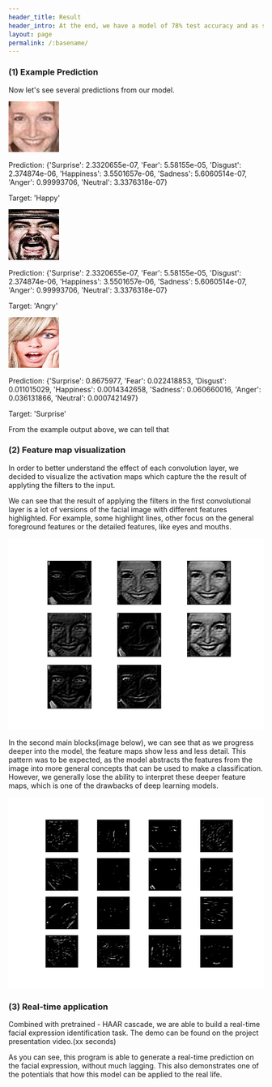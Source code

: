 ```yaml
---
header_title: Result
header_intro: At the end, we have a model of 78% test accuracy and as small as 62 Mb.
layout: page
permalink: /:basename/
---
```

### (1) Example Prediction

Now let's see several predictions from our model.

![](https://github.com/LynetteGao/639-project/blob/LynetteGao-main-page/pages/happy.jpg?raw=true)

Prediction: {'Surprise': 2.3320655e-07, 'Fear': 5.58155e-05, 'Disgust': 2.374874e-06, 'Happiness': 3.5501657e-06, 'Sadness': 5.6060514e-07, 'Anger': 0.99993706, 'Neutral': 3.3376318e-07}

Target: 'Happy'

![](https://github.com/LynetteGao/639-project/blob/LynetteGao-main-page/pages/anger.jpg?raw=true)

Prediction: {'Surprise': 2.3320655e-07, 'Fear': 5.58155e-05, 'Disgust': 2.374874e-06, 'Happiness': 3.5501657e-06, 'Sadness': 5.6060514e-07, 'Anger': 0.99993706, 'Neutral': 3.3376318e-07}

Target: 'Angry'

![](https://github.com/LynetteGao/639-project/blob/LynetteGao-main-page/pages/surprise.jpg?raw=true)

Prediction: {'Surprise': 0.8675977, 'Fear': 0.022418853, 'Disgust': 0.011015029, 'Happiness': 0.0014342658, 'Sadness': 0.060660016, 'Anger': 0.036131866, 'Neutral': 0.0007421497}

Target: 'Surprise'

From the example output above, we can tell that

### (2) Feature map visualization

In order to better understand the effect of each convolution layer, we decided to visualize the activation maps which capture the the result of applyting the filters to the input.

We can see that the result of applying the filters in the first convolutional layer is a lot of versions of the facial image with different features highlighted. For example, some highlight lines, other focus on the general foreground features or the detailed features, like eyes and mouths.

![](https://github.com/LynetteGao/639-project/blob/LynetteGao-main-page/pages/layer1.png?raw=true)

In the second main blocks(image below), we can see that as we progress deeper into the model, the feature maps show less and less detail. This pattern was to be expected, as the model abstracts the features from the image into more general concepts that can be used to make a classification. However, we generally lose the ability to interpret these deeper feature maps, which is one of the drawbacks of deep learning models.

![](https://github.com/LynetteGao/639-project/blob/LynetteGao-main-page/pages/layer2.png?raw=true)


### (3) Real-time application

Combined with pretrained - HAAR cascade, we are able to build a real-time facial expression identification task. 
The demo can be found on the project presentation video.(xx seconds)


As you can see, this program is able to generate a real-time prediction on the facial expression, without much lagging. This also demonstrates one of the potentials that how this model can be applied to the real life.
